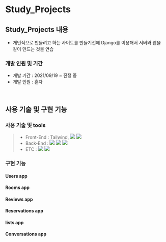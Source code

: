 # Study_Projects

## Study_Projects 내용

- 개인적으로 만들려고 하는 사이트를 만들기전에 Django를 이용해서 서버와 웹을 같이 만드는 것을 연습

### 개발 인원 및 기간

- 개발 기간 : 2021/09/19 ~ 진쟁 중
- 개발 인원 : 혼자


<br>

## 사용 기술 및 구현 기능


### 사용 기술 및 tools
> - Front-End : Tailwind, <img src="https://img.shields.io/badge/Html-CA4245?style=for-the-badge&logo=Html-router&logoColor=white"/>&nbsp;<img src="https://img.shields.io/badge/Css-CC6699?style=for-the-badge&logo=Css&logoColor=white"/>
> - Back-End : <img src="https://img.shields.io/badge/Python 3.8-3776AB?style=for-the-badge&logo=Python&logoColor=white"/>&nbsp;<img src="https://img.shields.io/badge/Django 3.2.4-092E20?style=for-the-badge&logo=Django&logoColor=white"/>&nbsp;<img src="https://img.shields.io/badge/Mysql 8.0-4479A1?style=for-the-badge&logo=Mysql&logoColor=white"/>
> - ETC : <img src="https://img.shields.io/badge/Git-F05032?style=for-the-badge&logo=Git&logoColor=white"/>&nbsp;<img src="https://img.shields.io/badge/Github-181717?style=for-the-badge&logo=Github&logoColor=white"/>



### 구현 기능


#### Users app


#### Rooms app


#### Reviews app


#### Reservations app


#### lists app


#### Conversations app


<br>